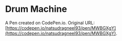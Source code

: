 # Drum Machine

A Pen created on CodePen.io. Original URL: [https://codepen.io/natsudragneel93/pen/MWBGXgY](https://codepen.io/natsudragneel93/pen/MWBGXgY).

